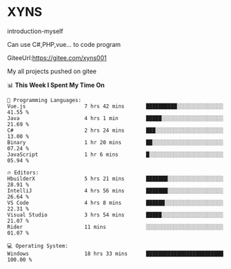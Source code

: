 # XYNS
introduction-myself

Can use C#,PHP,vue... to code program

GiteeUrl:https://gitee.com/xyns001

My all projects pushed on gitee

<!--START_SECTION:waka-->
📊 **This Week I Spent My Time On** 

```text
💬 Programming Languages: 
Vue.js                   7 hrs 42 mins       ██████████░░░░░░░░░░░░░░░   41.55 % 
Java                     4 hrs 1 min         █████░░░░░░░░░░░░░░░░░░░░   21.69 % 
C#                       2 hrs 24 mins       ███░░░░░░░░░░░░░░░░░░░░░░   13.00 % 
Binary                   1 hr 20 mins        ██░░░░░░░░░░░░░░░░░░░░░░░   07.24 % 
JavaScript               1 hr 6 mins         █░░░░░░░░░░░░░░░░░░░░░░░░   05.94 % 

🔥 Editors: 
HbuilderX                5 hrs 21 mins       ███████░░░░░░░░░░░░░░░░░░   28.91 % 
IntelliJ                 4 hrs 56 mins       ███████░░░░░░░░░░░░░░░░░░   26.64 % 
VS Code                  4 hrs 8 mins        ██████░░░░░░░░░░░░░░░░░░░   22.31 % 
Visual Studio            3 hrs 54 mins       █████░░░░░░░░░░░░░░░░░░░░   21.07 % 
Rider                    11 mins             ░░░░░░░░░░░░░░░░░░░░░░░░░   01.07 % 

💻 Operating System: 
Windows                  18 hrs 33 mins      █████████████████████████   100.00 % 
```


<!--END_SECTION:waka-->
